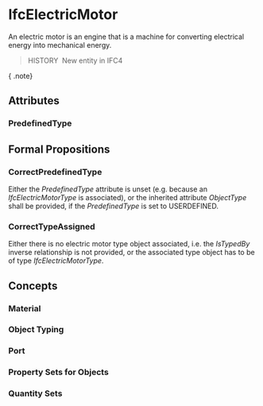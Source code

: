 # IfcElectricMotor

An electric motor is an engine that is a machine for converting electrical energy into mechanical energy.

> HISTORY&nbsp; New entity in IFC4

{ .note}
>

## Attributes

### PredefinedType


## Formal Propositions

### CorrectPredefinedType
Either the _PredefinedType_ attribute is unset (e.g. because an _IfcElectricMotorType_ is associated), or the inherited attribute _ObjectType_ shall be provided, if the _PredefinedType_ is set to USERDEFINED.

### CorrectTypeAssigned
Either there is no electric motor type object associated, i.e. the _IsTypedBy_ inverse relationship is not provided, or the associated type object has to be of type _IfcElectricMotorType_.

## Concepts

### Material


### Object Typing


### Port


### Property Sets for Objects


### Quantity Sets


